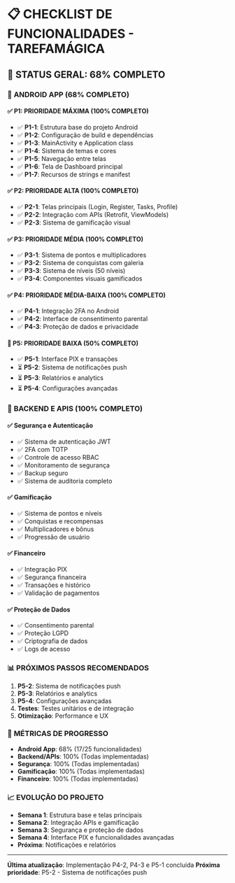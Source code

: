# 📋 CHECKLIST DE FUNCIONALIDADES - TAREFAMÁGICA

## 🎯 **STATUS GERAL: 68% COMPLETO**

### 📱 **ANDROID APP (68% COMPLETO)**

#### ✅ **P1: PRIORIDADE MÁXIMA (100% COMPLETO)**
- ✅ **P1-1**: Estrutura base do projeto Android
- ✅ **P1-2**: Configuração de build e dependências
- ✅ **P1-3**: MainActivity e Application class
- ✅ **P1-4**: Sistema de temas e cores
- ✅ **P1-5**: Navegação entre telas
- ✅ **P1-6**: Tela de Dashboard principal
- ✅ **P1-7**: Recursos de strings e manifest

#### ✅ **P2: PRIORIDADE ALTA (100% COMPLETO)**
- ✅ **P2-1**: Telas principais (Login, Register, Tasks, Profile)
- ✅ **P2-2**: Integração com APIs (Retrofit, ViewModels)
- ✅ **P2-3**: Sistema de gamificação visual

#### ✅ **P3: PRIORIDADE MÉDIA (100% COMPLETO)**
- ✅ **P3-1**: Sistema de pontos e multiplicadores
- ✅ **P3-2**: Sistema de conquistas com galeria
- ✅ **P3-3**: Sistema de níveis (50 níveis)
- ✅ **P3-4**: Componentes visuais gamificados

#### ✅ **P4: PRIORIDADE MÉDIA-BAIXA (100% COMPLETO)**
- ✅ **P4-1**: Integração 2FA no Android
- ✅ **P4-2**: Interface de consentimento parental
- ✅ **P4-3**: Proteção de dados e privacidade

#### 🔄 **P5: PRIORIDADE BAIXA (50% COMPLETO)**
- ✅ **P5-1**: Interface PIX e transações
- ⏳ **P5-2**: Sistema de notificações push
- ⏳ **P5-3**: Relatórios e analytics
- ⏳ **P5-4**: Configurações avançadas

### 🔧 **BACKEND E APIS (100% COMPLETO)**

#### ✅ **Segurança e Autenticação**
- ✅ Sistema de autenticação JWT
- ✅ 2FA com TOTP
- ✅ Controle de acesso RBAC
- ✅ Monitoramento de segurança
- ✅ Backup seguro
- ✅ Sistema de auditoria completo

#### ✅ **Gamificação**
- ✅ Sistema de pontos e níveis
- ✅ Conquistas e recompensas
- ✅ Multiplicadores e bônus
- ✅ Progressão de usuário

#### ✅ **Financeiro**
- ✅ Integração PIX
- ✅ Segurança financeira
- ✅ Transações e histórico
- ✅ Validação de pagamentos

#### ✅ **Proteção de Dados**
- ✅ Consentimento parental
- ✅ Proteção LGPD
- ✅ Criptografia de dados
- ✅ Logs de acesso

### 📊 **PRÓXIMOS PASSOS RECOMENDADOS**

1. **P5-2**: Sistema de notificações push
2. **P5-3**: Relatórios e analytics
3. **P5-4**: Configurações avançadas
4. **Testes**: Testes unitários e de integração
5. **Otimização**: Performance e UX

### 🎯 **MÉTRICAS DE PROGRESSO**

- **Android App**: 68% (17/25 funcionalidades)
- **Backend/APIs**: 100% (Todas implementadas)
- **Segurança**: 100% (Todas implementadas)
- **Gamificação**: 100% (Todas implementadas)
- **Financeiro**: 100% (Todas implementadas)

### 📈 **EVOLUÇÃO DO PROJETO**

- **Semana 1**: Estrutura base e telas principais
- **Semana 2**: Integração APIs e gamificação
- **Semana 3**: Segurança e proteção de dados
- **Semana 4**: Interface PIX e funcionalidades avançadas
- **Próxima**: Notificações e relatórios

---

**Última atualização**: Implementação P4-2, P4-3 e P5-1 concluída
**Próxima prioridade**: P5-2 - Sistema de notificações push
